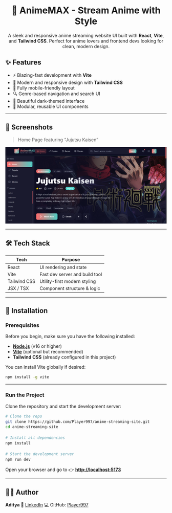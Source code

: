 <h1 align="center">
  🎥 AnimeMAX - Stream Anime with Style
</h1>

<p align="center">
  A sleek and responsive anime streaming website UI built with <strong>React</strong>, <strong>Vite</strong>, and <strong>Tailwind CSS</strong>. Perfect for anime lovers and frontend devs looking for clean, modern design.
</p>

## ✨ Features

- ⚡ Blazing-fast development with **Vite**
- 🎨 Modern and responsive design with **Tailwind CSS**
- 📱 Fully mobile-friendly layout
- 🔍 Genre-based navigation and search UI
- 🌙 Beautiful dark-themed interface
- 🧩 Modular, reusable UI components

---

## 📸 Screenshots

> Home Page featuring “Jujutsu Kaisen”

![Home Page](./Screenshot.png)

---


## 🛠 Tech Stack

| Tech         | Purpose                        |
|--------------|-------------------------------|
| React        | UI rendering and state         |
| Vite         | Fast dev server and build tool |
| Tailwind CSS | Utility-first modern styling   |
| JSX / TSX    | Component structure & logic    |

---

## 🚀 Installation

### Prerequisites

Before you begin, make sure you have the following installed:

- **[Node.js](https://nodejs.org/)** (v16 or higher)
- **[Vite](https://vitejs.dev/)** (optional but recommended)
- **Tailwind CSS** (already configured in this project)

You can install Vite globally if desired:

```bash
npm install -g vite
````

---

### Run the Project

Clone the repository and start the development server:

```bash
# Clone the repo
git clone https://github.com/Player997/anime-streaming-site.git
cd anime-streaming-site

# Install all dependencies
npm install

# Start the development server
npm run dev
```

Open your browser and go to 👉 **[http://localhost:5173](http://localhost:5173)**

---

## 👨‍💻 Author

**Aditya**
🔗 [LinkedIn](https://www.linkedin.com/in/aditya-verma-aa8178288/)
💻 GitHub: [Player997](https://github.com/Player997)

